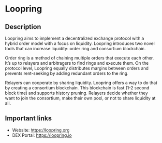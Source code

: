 # Loopring

## Description

Loopring aims to implement a decentralized exchange protocol with a hybrid order model with a focus on liquidity. Loopring introduces two novel tools that can increase liquidity: order ring and consortium blockchain.

Order ring is a method of chaining multiple orders that execute each other. It’s up to relayers and arbitragers to find rings and execute them. On the protocol level, Loopring equally distributes margins between orders and prevents rent-seeking by adding redundant orders to the ring.

Relayers can cooperate by sharing liquidity. Loopring offers a way to do that by creating a consortium blockchain. This blockchain is fast (1-2 second block time) and supports history pruning. Relayers decide whether they want to join the consortium, make their own pool, or not to share liquidity at all.

## Important links

* Website: https://loopring.org
* DEX Portal: https://loopring.io
